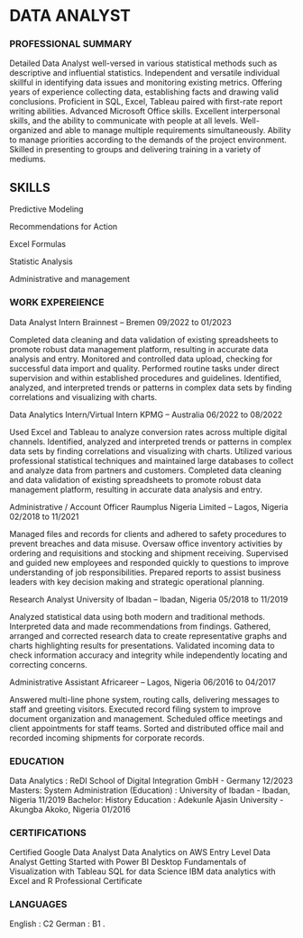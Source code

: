 # DATA ANALYST

### PROFESSIONAL SUMMARY
 
Detailed Data Analyst well-versed in various statistical methods such as descriptive and influential statistics. Independent and versatile individual skillful in identifying data issues and monitoring existing metrics. Offering years of experience collecting data, establishing facts and drawing valid conclusions. Proficient in SQL, Excel, Tableau paired with first-rate report writing abilities.
Advanced Microsoft Office skills. Excellent interpersonal skills, and the ability to communicate with people at all levels. Well-organized and able to manage multiple requirements simultaneously.
Ability to manage priorities according to the demands of the project environment. Skilled in presenting to groups and delivering training in a variety of mediums.

## SKILLS
Predictive Modeling

Recommendations for Action

Excel Formulas

Statistic Analysis

Administrative and management

### WORK EXPEREIENCE
Data Analyst Intern Brainnest – Bremen
09/2022 to 01/2023
 
Completed data cleaning and data validation of existing spreadsheets to promote robust data management platform, resulting in accurate data analysis and entry.
Monitored and controlled data upload, checking for successful data import and quality. Performed routine tasks under direct supervision and within established procedures and guidelines.
Identified, analyzed, and interpreted trends or patterns in complex data sets by finding correlations and visualizing with charts.
 
Data Analytics Intern/Virtual Intern KPMG – Australia 
06/2022 to 08/2022
 
Used Excel and Tableau to analyze conversion rates across multiple digital channels. Identified, analyzed and interpreted trends or patterns in complex data sets by finding correlations and visualizing with charts.
Utilized various professional statistical techniques and maintained large databases to collect and analyze data from partners and customers.
Completed data cleaning and data validation of existing spreadsheets to promote robust data management platform, resulting in accurate data analysis and entry.

 
Administrative / Account Officer Raumplus Nigeria Limited – Lagos, Nigeria
02/2018 to 11/2021
 
Managed files and records for clients and adhered to safety procedures to prevent breaches and data misuse.
Oversaw office inventory activities by ordering and requisitions and stocking and shipment receiving.
Supervised and guided new employees and responded quickly to questions to improve understanding of job responsibilities.
Prepared reports to assist business leaders with key decision making and strategic operational planning.

 
Research Analyst
University of Ibadan – Ibadan, Nigeria
05/2018 to 11/2019

Analyzed statistical data using both modern and traditional methods.   Interpreted data and made recommendations from findings.
Gathered, arranged and corrected research data to create representative graphs and charts highlighting results for presentations.
Validated incoming data to check information accuracy and integrity while independently locating and correcting concerns.

 
Administrative Assistant Africareer – Lagos, Nigeria
 06/2016 to 04/2017
 
Answered multi-line phone system, routing calls, delivering messages to staff and greeting visitors.
Executed record filing system to improve document organization and management. Scheduled office meetings and client appointments for staff teams.
Sorted and distributed office mail and recorded incoming shipments for corporate records.

### EDUCATION
Data Analytics : ReDI School of Digital Integration GmbH - Germany	12/2023
Masters: System Administration (Education) : University of Ibadan - Ibadan, Nigeria	11/2019
Bachelor: History Education : Adekunle Ajasin University - Akungba Akoko, Nigeria	01/2016

### CERTIFICATIONS
Certified Google Data Analyst
Data Analytics on AWS
Entry Level Data Analyst
Getting Started with Power BI Desktop
Fundamentals of Visualization with Tableau
SQL for data Science
IBM data analytics with Excel and R Professional Certificate

### LANGUAGES
English : C2
German : B1
.



